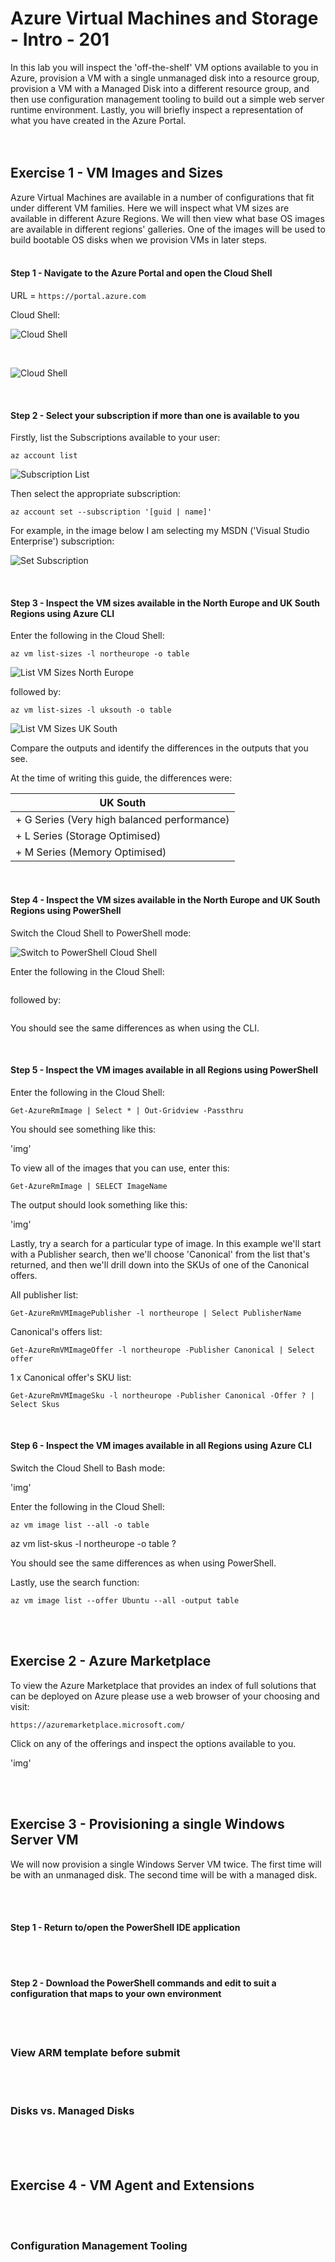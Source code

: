 # Azure Virtual Machines and Storage - Intro - 201

In this lab you will inspect the 'off-the-shelf' VM options available to you in Azure, provision a VM with a single unmanaged disk into a resource group, provision a VM with a Managed Disk into a different resource group, and then use configuration management tooling to build out a simple web server runtime environment.  Lastly, you will briefly inspect a representation of what you have created in the Azure Portal.
<br><br><br>
## Exercise 1 - VM Images and Sizes

Azure Virtual Machines are available in a number of configurations that fit under different VM families.  Here we will inspect what VM sizes are available in different Azure Regions.  We will then view what base OS images are available in different regions' galleries.  One of the images will be used to build bootable OS disks when we provision VMs in later steps.
<br><br>
#### Step 1 - Navigate to the Azure Portal and open the Cloud Shell

URL = `https://portal.azure.com`

Cloud Shell:

![Cloud Shell](images/1_CloudShell.png?raw=true)

<br>

![Cloud Shell](images/2_CloudShell.png?raw=true)

<br>

#### Step 2 - Select your subscription if more than one is available to you

Firstly, list the Subscriptions available to your user:

```
az account list
```

![Subscription List](images/3_AccountList.png?raw=true)

Then select the appropriate subscription:

```
az account set --subscription '[guid | name]'
```

For example, in the image below I am selecting my MSDN ('Visual Studio Enterprise') subscription:

![Set Subscription](images/4_AccountSet.png?raw=true)

<br>

#### Step 3 - Inspect the VM sizes available in the North Europe and UK South Regions using Azure CLI

Enter the following in the Cloud Shell:

```
az vm list-sizes -l northeurope -o table
```

![List VM Sizes North Europe](images/5_ListVMSizesNorthEurope.png?raw=true)

followed by:

```
az vm list-sizes -l uksouth -o table
```

![List VM Sizes UK South](images/6_ListVMSizesUKSouth.png?raw=true)


Compare the outputs and identify the differences in the outputs that you see.


At the time of writing this guide, the differences were:

| UK South |
| ------------------------------------------- |
| + G Series (Very high balanced performance) |
| + L Series (Storage Optimised) |
| + M Series (Memory Optimised) |

<br>

#### Step 4 - Inspect the VM sizes available in the North Europe and UK South Regions using PowerShell

Switch the Cloud Shell to PowerShell mode:

![Switch to PowerShell Cloud Shell](images/7_SwitchToPowerShell.png?raw=true)

Enter the following in the Cloud Shell:

```

```

followed by:

```

```

You should see the same differences as when using the CLI.

<br>

#### Step 5 - Inspect the VM images available in all Regions using PowerShell

Enter the following in the Cloud Shell:

```
Get-AzureRmImage | Select * | Out-Gridview -Passthru
```

You should see something like this:

'img'

To view all of the images that you can use, enter this:

```
Get-AzureRmImage | SELECT ImageName
```

The output should look something like this:

'img'

Lastly, try a search for a particular type of image.  In this example we'll start with a Publisher search, then we'll choose 'Canonical' from the list that's returned, and then we'll drill down into the SKUs of one of the Canonical offers.

All publisher list:

```
Get-AzureRmVMImagePublisher -l northeurope | Select PublisherName
```

Canonical's offers list:

```
Get-AzureRmVMImageOffer -l northeurope -Publisher Canonical | Select offer
```

1 x Canonical offer's SKU list:

```
Get-AzureRmVMImageSku -l northeurope -Publisher Canonical -Offer ? | Select Skus
```

<br>

#### Step 6 - Inspect the VM images available in all Regions using Azure CLI

Switch the Cloud Shell to Bash mode:

'img'

Enter the following in the Cloud Shell:

```
az vm image list --all -o table
```

az vm list-skus -l northeurope -o table ?

You should see the same differences as when using PowerShell.

Lastly, use the search function:

```
az vm image list --offer Ubuntu --all -output table
```

<br><br>
## Exercise 2 - Azure Marketplace

To view the Azure Marketplace that provides an index of full solutions that can be deployed on Azure please use a web browser of your choosing and visit:

```
https://azuremarketplace.microsoft.com/
```

Click on any of the offerings and inspect the options available to you.

'img'

<br><br>
## Exercise 3 - Provisioning a single Windows Server VM

We will now provision a single Windows Server VM twice.  The first time will be with an unmanaged disk.  The second time will be with a managed disk.

<br><br>
#### Step 1 - Return to/open the PowerShell IDE application


<br><br>
#### Step 2 - Download the PowerShell commands and edit to suit a configuration that maps to your own environment





<br><br>
### View ARM template before submit

<br><br>
### Disks vs. Managed Disks


<br><br><br>
## Exercise 4 - VM Agent and Extensions

<br><br>
### Configuration Management Tooling

